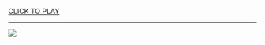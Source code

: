 
<a href="https://premium76.site?title=nfl_game_gloves&ref=13M">CLICK TO PLAY</a></h3>
<hr>

<a href="https://premium76.site?title=nfl_game_gloves&ref=13M"><img src="https://clearcache.store/games.png"></a>


